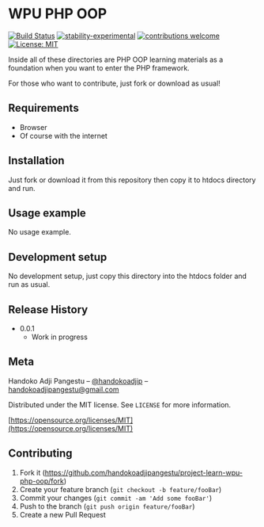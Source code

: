 # WPU PHP OOP

[![Build Status](https://travis-ci.org/dwyl/esta.svg?branch=master)](https://github.com/handokoadjipangestu/project-learn-wpu-php-oop)
[![stability-experimental](https://img.shields.io/badge/stability-experimental-orange.svg)](https://github.com/handokoadjipangestu/project-learn-wpu-php-oop)
[![contributions welcome](https://img.shields.io/badge/contributions-welcome-brightgreen.svg?style=flat)](https://github.com/handokoadjipangestu/project-learn-wpu-php-oop/fork)
[![License: MIT](https://img.shields.io/badge/License-MIT-yellow.svg)](https://opensource.org/licenses/MIT)

Inside all of these directories are PHP OOP learning materials as a foundation when you want to enter the PHP framework.

For those who want to contribute, just fork or download as usual!

## Requirements

- Browser
- Of course with the internet

## Installation

Just fork or download it from this repository then copy it to htdocs directory and run.

## Usage example

No usage example.

## Development setup

No development setup, just copy this directory into the htdocs folder and run as usual.

## Release History

- 0.0.1
  - Work in progress

## Meta

Handoko Adji Pangestu – [@handokoadjip](https://www.instagram.com/handokoadjip/) – handokoadjipangestu@gmail.com

Distributed under the MIT license. See `LICENSE` for more information.

[https://opensource.org/licenses/MIT](https://opensource.org/licenses/MIT)

## Contributing

1. Fork it (<https://github.com/handokoadjipangestu/project-learn-wpu-php-oop/fork>)
2. Create your feature branch (`git checkout -b feature/fooBar`)
3. Commit your changes (`git commit -am 'Add some fooBar'`)
4. Push to the branch (`git push origin feature/fooBar`)
5. Create a new Pull Request

